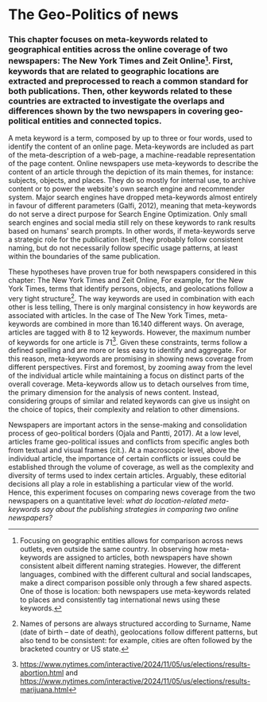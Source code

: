 
# The Geo-Politics of news

### This chapter focuses on meta-keywords related to geographical entities across the online coverage of two newspapers: <span class="nyt">The New York Times</span> and <span class="zeit">Zeit Online</span>[^1]. First, keywords that are related to geographic locations are extracted and preprocessed to reach a common standard for both publications. Then, other keywords related to these countries are extracted to investigate the overlaps and differences shown by the two newspapers in covering geo-political entities and connected topics.

<div id="places-optional-intro" class="optional"><p markdown=1>A meta keyword is a term, composed by up to three or four words, used to identify the content of an online page. Meta-keywords are included as part of the meta-description of a web-page, a machine-readable representation of the page content. Online newspapers use meta-keywords to describe the content of an article through the depiction of its main themes, for instance: subjects, objects, and places. They do so mostly for internal use, to archive content or to power the website's own search engine and recommender system. Major search engines have dropped meta-keywords almost entirely in favour of different parameters (Galfi, 2012), meaning that meta-keywords do not serve a direct purpose for Search Engine Optimization. Only small search engines and social media still rely on these keywords to rank results based on humans' search prompts. In other words, if meta-keywords serve a strategic role for the publication itself, they probably follow consistent naming, but do not necessarily follow specific usage patterns, at least within the boundaries of the same publication.

These hypotheses have proven true for both newspapers considered in this chapter: <span class="nyt">The New York Times</span> and <span class="zeit">Zeit Online</span>,  For example, for the New York Times, terms that identify persons, objects, and geolocations follow a very tight structure[^2]. The way keywords are used in combination with each other is less telling, There is only marginal consistency in how keywords are associated with articles. In the case of <span class="nyt">The New York Times</span>, meta-keywords are combined in more than 16.140 different ways. On average, articles are tagged with 8 to 12 keywords. However, the maximum number of keywords for one article is 71[^3]. Given these constraints, terms follow a defined spelling and are more or less easy to identify and aggregate. For this reason, meta-keywords are promising in showing news coverage from different perspectives. First and foremost, by zooming away from the level of the individual article while maintaining a focus on distinct parts of the overall coverage. Meta-keywords allow us to detach ourselves from time, the primary dimension for the analysis of news content. Instead, considering groups of similar and related keywords can give us insight on the choice of topics, their complexity and relation to other dimensions.</p></div>

Newspapers are important actors in the sense-making and consolidation process of geo-political borders (Ojala and Pantti, 2017). At a low level, articles frame geo-political issues and conflicts from specific angles both from textual and visual frames (cit.). At a macroscopic level, above the individual article, the importance of certain conflicts or issues could be established through the volume of coverage, as well as the complexity and diversity of terms used to index certain articles. Arguably, these editorial decisions all play a role in establishing a particular view of the world. Hence, this experiment focuses on comparing news coverage from the two newspapers on a quantitative level: *what do location-related meta-keywords say about the publishing strategies in comparing two online newspapers?*

[^1]: Focusing on geographic entities allows for comparison across news outlets, even outside the same country. In observing how meta-keywords are assigned to articles, both newspapers have shown consistent albeit different naming strategies. However, the different languages, combined with the different cultural and social landscapes, make a direct comparison possible only through a few shared aspects. One of those is location: both newspapers use meta-keywords related to places and consistently tag international news using these keywords.
[^2]: Names of persons are always structured according to Surname, Name (date of birth – date of death), geolocations follow different patterns, but also tend to be consistent: for example, cities are often followed by the bracketed country or US state.
[^3]: https://www.nytimes.com/interactive/2024/11/05/us/elections/results-abortion.html and https://www.nytimes.com/interactive/2024/11/05/us/elections/results-marijuana.html 